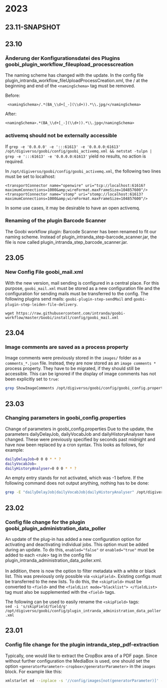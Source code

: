 # 2023

## 23.11-SNAPSHOT

## 23.10

### Änderung der Konfigurationsdatei des Plugins goobi\_plugin\_workflow\_fileupload\_processcreation

The naming scheme has changed with the update. In the config file plugin_intranda_workflow_fileUploadProcessCreation.xml, the / at the beginning and end of the `<namingSchema>` tag must be removed.

Before:
```
 <namingSchema>/.*(BA_\\d+[_-](\\d+)).*\\.jpg/</namingSchema>
```
After:
```
<namingSchema>.*(BA_\\d+[_-](\\d+)).*\\.jpg</namingSchema>
```

### activemq should not be externally accessible
If `grep -e '0.0.0.0' -e ':::61613' -e '0.0.0.0:61613' /opt/digiverso/goobi/config/goobi_activemq.xml && netstat -tulpn | grep -e ':::61613' -e '0.0.0.0:61613'` yield no results, no action is required.

In `/opt/digiverso/goobi/config/goobi_activemq.xml`, the following two lines must be set to localhost:
```
<transportConnector name="openwire" uri="tcp://localhost:61616?maximumConnections=1000&amp;wireFormat.maxFrameSize=104857600"/>
<transportConnector name="stomp" uri="stomp://localhost:61613?maximumConnections=1000&amp;wireFormat.maxFrameSize=104857600"/>
```
In some use cases, it may be desirable to have an open activemq.

### Renaming of the plugin Barcode Scanner

The Goobi workflow plugin: Barcode Scanner has been renamed to fit our naming scheme. Instead of plugin\_intranda\_step-barcode\_scanner.jar, the file is now called plugin\_intranda\_step\_barcode\_scanner.jar.

## 23.05

### New Config File goobi\_mail.xml

With the new version, mail sending is configured in a central place. For this purpose, `goobi_mail.xml` must be stored as a new configuration file and the configuration for sending mails must be transferred to the config. The following plugins send mails: `goobi-plugin-step-sendMail` and `goobi-plugin-step-leiden-file-delivery`.

```
wget https://raw.githubusercontent.com/intranda/goobi-workflow/master/Goobi/install/config/goobi_mail.xml
```

## 23.04

### Image comments are saved as a process property

Image comments were previously stored in the `images/` folder as a `comments_*.json` file. Instead, they are now stored as an `image comments *` process property. They have to be migrated, if they should still be accessible. This can be ignored if the display of image comments has not been explicitly set to `true`:

```bash
grep ShowImageComments /opt/digiverso/goobi/config/goobi_config.properties
```

## 23.03

### Changing parameters in goobi\_config.properties

Change of parameters in goobi\_config.properties Due to the update, the parameters dailyDelayJob, dailyVocabJob and dailyHistoryAnalyser have changed. These were previously specified by seconds past midnight and have now been replaced by a cron syntax. This looks as follows, for example:

```bash
dailyDelayJob=0 0 0 * * ? 
dailyVocabJob= 
dailyHistoryAnalyser=0 0 0 * * ?
```

An empty entry stands for not activated, which was -1 before. If the following command does not output anything, nothing has to be done:

```bash
grep -E "dailyDelayJob|dailyVocabJob|dailyHistoryAnalyser" /opt/digiverso/goobi/config/goobi_config.properties
```





## 23.02

### Config file change for the plugin goobi\_plugin\_administration\_data\_poller

An update of the plug-in has added a new configuration option for activating and deactivating individual jobs. This option must be added during an update. To do this, `enabled="false"` or `enabled="true"` must be added to each \<rule> tag in the config file plugin\_intranda\_administration\_data\_poller.xml.\
\
In addition, there is now the option to filter metadata with a white or black list. This was previously only possible via `<skipField>`. Existing configs must be transferred to the new lists. To do this, the `<skipField>` must be converted to `<field>` and the `<fieldList mode="blacklist"> </fieldList>` tag must also be supplemented with the `<field>` tags.

The following can be used to easily rename the `<skipField>` tags: \
`sed -i 's/skipField/field/g' /opt/digiverso/goobi/config/plugin_intranda_administration_data_poller.xml`

## 23.01

### Config file change for the plugin intranda\_step\_pdf-extraction

Typically, one would like to extract the CropBox area of a PDF page. Since without further configuration the MediaBox is used, one should set the option `<generatorParameter>-cropbox</generatorParameter>` in the `images` block. For example like this:

```bash
xmlstarlet ed --inplace -s '//config/images[not(generatorParameter)]' -t elem -n generatorParameter -v '-cropbox' /opt/digiverso/goobi/config/plugin_intranda_step_pdf-extraction.xml
```
